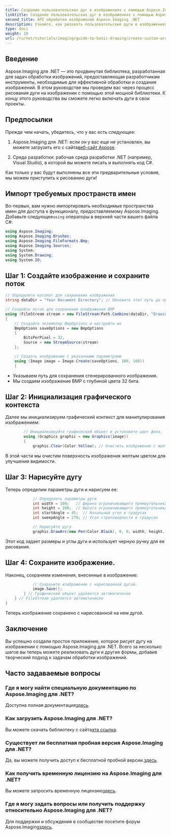 ```yaml
---
title: Создание пользовательских дуг в изображениях с помощью Aspose.Imaging для .NET
linktitle: Создание пользовательских дуг в изображениях с помощью Aspose.Imaging для .NET
second_title: API обработки изображений Aspose.Imaging .NET
description: Узнайте, как рисовать пользовательские дуги в изображениях с помощью Aspose.Imaging для .NET. Следуйте пошаговым инструкциям, чтобы настроить изображение, инициализировать графический контекст, определить параметры дуги и сохранить конечный результат.
type: docs
weight: 10
url: /ru/net/tutorials/imaging/guide-to-basic-drawing/create-custom-arc-in-images/
---
```

## Введение

Aspose.Imaging для .NET — это продвинутая библиотека, разработанная для задач обработки изображений, предоставляющая разработчикам инструменты, необходимые для эффективной обработки и создания изображений. В этом руководстве мы проведем вас через процесс рисования дуги на изображении с помощью этой мощной библиотеки. К концу этого руководства вы сможете легко включать дуги в свои проекты.

## Предпосылки

Прежде чем начать, убедитесь, что у вас есть следующее:

1.  Aspose.Imaging для .NET: если он у вас еще не установлен, вы можете загрузить его с сайта[веб-сайт Aspose](https://releases.aspose.com/imaging/net/).

2. Среда разработки: рабочая среда разработки .NET (например, Visual Studio), в которой вы можете писать и выполнять код C#.

Как только у вас будут выполнены все эти предварительные условия, мы можем приступить к рисованию дуги!

## Импорт требуемых пространств имен

 Во-первых, вам нужно импортировать необходимые пространства имен для доступа к функционалу, предоставляемому Aspose.Imaging. Добавьте следующее`using` операторы в верхней части вашего файла C#:

```csharp
using Aspose.Imaging;
using Aspose.Imaging.Brushes;
using Aspose.Imaging.FileFormats.Bmp;
using Aspose.Imaging.Sources;
using System;
using System.Drawing;
using System.IO;
```

## Шаг 1: Создайте изображение и сохраните поток

```csharp
// Определите каталог для сохранения изображения
string dataDir = "Your Document Directory"; // Обновите этот путь до предпочитаемого вами

// Создайте поток для сохранения изображения BMP
using (FileStream stream = new FileStream(Path.Combine(dataDir, "DrawingArc_out.bmp"), FileMode.Create))
{
    // Создайте экземпляр BmpOptions и настройте их
    BmpOptions saveOptions = new BmpOptions
    {
        BitsPerPixel = 32,
        Source = new StreamSource(stream)
    };

    // Создать изображение с указанными параметрами
    using (Image image = Image.Create(saveOptions, 100, 100))
    {
```

- Указываем путь для сохранения сгенерированного изображения.
- Мы создаем изображение BMP с глубиной цвета 32 бита.

## Шаг 2: Инициализация графического контекста

Далее мы инициализируем графический контекст для манипулирования изображением:

```csharp
        // Инициализируйте графический объект и установите цвет фона.
        using (Graphics graphic = new Graphics(image))
        {
            graphic.Clear(Color.Yellow); // Очистить изображение с желтым фоном
```

В этой части мы очистим поверхность изображения желтым цветом для улучшения видимости.

## Шаг 3: Нарисуйте дугу

Теперь определим параметры дуги и нарисуем ее:

```csharp
            // Определить параметры дуги
            int width = 100;   // Ширина ограничивающего прямоугольника
            int height = 200;  // Высота ограничивающего прямоугольника
            int startAngle = 45;  // Начальный угол в градусах
            int sweepAngle = 270; // Угол стреловидности в градусах

            // Нарисуйте дугу
            graphic.DrawArc(new Pen(Color.Black), 0, 0, width, height, startAngle, sweepAngle);
```

Этот код задает размеры и углы дуги и использует черную ручку для ее рисования.

## Шаг 4: Сохраните изображение.

Наконец, сохраняем изменения, внесенные в изображение:

```csharp
            // Сохраните изображение с нарисованной дугой.
            image.Save();
        } // Графический объект удаляется автоматически
    } // FileStream удаляется автоматически
}
```

Теперь изображение сохранено с нарисованной на нем дугой.

## Заключение

Вы успешно создали простое приложение, которое рисует дугу на изображении с помощью Aspose.Imaging для .NET. Всего за несколько шагов вы теперь можете реализовать дуги и другие формы, добавив творческий подход к задачам обработки изображений.

## Часто задаваемые вопросы

### Где я могу найти специальную документацию по Aspose.Imaging для .NET?

 Доступна полная документация[здесь](https://reference.aspose.com/imaging/net/).

### Как загрузить Aspose.Imaging для .NET?

 Вы можете скачать библиотеку с сайта[эта ссылка](https://releases.aspose.com/imaging/net/).

### Существует ли бесплатная пробная версия Aspose.Imaging для .NET?

 Да, вы можете получить доступ к бесплатной пробной версии.[здесь](https://releases.aspose.com/).

### Как получить временную лицензию на Aspose.Imaging для .NET?

 Вы можете запросить временную лицензию[здесь](https://purchase.conholdate.com/temporary-license/).

### Где я могу задать вопросы или получить поддержку относительно Aspose.Imaging для .NET?

 Для поддержки и обсуждения в сообществе посетите форум Aspose.Imaging[здесь](https://forum.aspose.com/).
